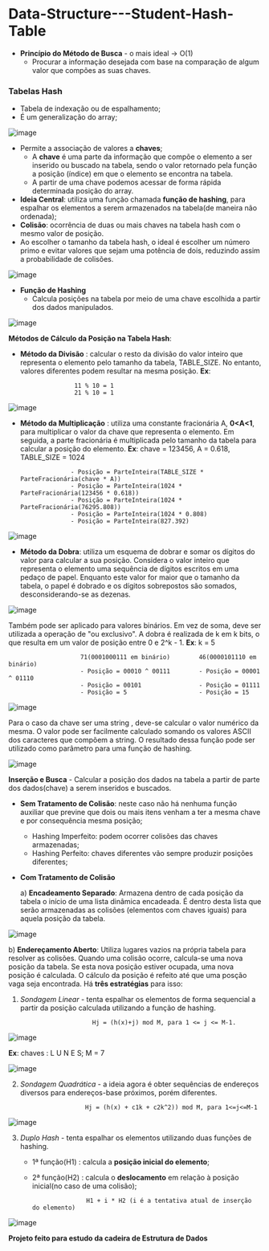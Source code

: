 # Data-Structure---Student-Hash-Table

* **Princípio do Método de Busca** - o mais ideal -> O(1)
  * Procurar a informação desejada com base na comparação de algum valor que compões as suas chaves.

### Tabelas Hash
* Tabela de indexação ou de espalhamento;
* É um generalização do array;

![image](https://github.com/vinicOio222/Estrutura-de-Dados---Estudos/assets/101837153/f422c997-14b0-4958-a78d-8083edd5c0b5)

* Permite a associação de valores a **chaves**;
  * A **chave** é uma parte da informação que compõe o elemento a ser inserido ou buscado na tabela, sendo o valor retornado pela função a posição (índice) em que o elemento se encontra na tabela.
  * A partir de uma chave podemos acessar de forma rápida determinada posição do array.
* **Ideia Central**: utiliza uma função chamada **função de hashing**, para espalhar os elementos a serem armazenados na tabela(de maneira não ordenada);
* **Colisão**: ocorrência de duas ou mais chaves na tabela hash com o mesmo valor de posição.
* Ao escolher o tamanho da tabela hash, o ideal é escolher um número primo e evitar valores que sejam uma potência de dois, reduzindo assim a probabilidade de colisões.

![image](https://github.com/vinicOio222/Estrutura-de-Dados---Estudos/assets/101837153/6fb4a260-e9bb-41c7-afea-cbdf9f15f4b6)

* **Função de Hashing**
  * Calcula posições na tabela por meio de uma chave escolhida a partir dos dados manipulados.

![image](https://github.com/vinicOio222/Estrutura-de-Dados---Estudos/assets/101837153/95c40ee1-a770-4fd9-a1c1-4019292dcef3)

**Métodos de Cálculo da Posição na Tabela Hash**:
 * **Método da Divisão** : calcular o resto da divisão do valor inteiro que representa o elemento pelo tamanho da tabela, TABLE_SIZE. No entanto, valores diferentes podem resultar na mesma posição. **Ex**:

                      11 % 10 = 1
                      21 % 10 = 1

![image](https://github.com/vinicOio222/Estrutura-de-Dados---Estudos/assets/101837153/77eea9d9-b8ae-48b3-a10e-35ac6a219f1a)

 * **Método da Multiplicação** : utiliza uma constante fracionária A, **0<A<1**, para multiplicar o valor da chave que representa o elemento. Em seguida, a parte fracionária é multiplicada pelo tamanho da tabela para calcular a posição do elemento. **Ex**: chave = 123456, A = 0.618, TABLE_SIZE = 1024

                     - Posição = ParteInteira(TABLE_SIZE * ParteFracionária(chave * A))
                     - Posição = ParteInteira(1024 * ParteFracionária(123456 * 0.618))
                     - Posição = ParteInteira(1024 * ParteFracionária(76295.808))
                     - Posição = ParteInteira(1024 * 0.808)
                     - Posição = ParteInteira(827.392)

![image](https://github.com/vinicOio222/Estrutura-de-Dados---Estudos/assets/101837153/53364c35-508e-4a05-9e22-02781cba4669)

 * **Método da Dobra**: utiliza um esquema de dobrar e somar os dígitos do valor para calcular a sua posição. Considera o valor inteiro que representa o elemento uma sequência de dígitos escritos em uma pedaço de papel. Enquanto este valor for maior que o tamanho da tabela, o papel é dobrado e os dígitos sobrepostos são somados, desconsiderando-se as dezenas.

![image](https://github.com/vinicOio222/Estrutura-de-Dados---Estudos/assets/101837153/1cf4b26b-caf7-4d44-b247-2499f6fabc8e)

Também pode ser aplicado para valores binários. Em vez de soma, deve ser utilizada a operação de "ou exclusivo". A dobra é realizada de k em k bits, o que resulta em um valor de posição entre 0 e 2^k - 1. **Ex**: k = 5

                        71(0001000111 em binário)        46(0000101110 em binário)
                        - Posição = 00010 ^ 00111        - Posição = 00001 ^ 01110
                        - Posição = 00101                - Posição = 01111
                        - Posição = 5                    - Posição = 15

![image](https://github.com/vinicOio222/Estrutura-de-Dados---Estudos/assets/101837153/235db820-f94e-4bbe-9dc6-e72f708a9f96)

Para o caso da chave ser uma string , deve-se calcular o valor numérico da mesma. O valor pode ser facilmente calculado somando os valores ASCII dos caracteres que compõem a string. O resultado dessa função pode ser utilizado como parâmetro para uma função de hashing.

![image](https://github.com/vinicOio222/Estrutura-de-Dados---Estudos/assets/101837153/16cc7596-7432-45c1-a431-53a3127ef347)

**Inserção e Busca** - Calcular a posição dos dados na tabela a partir de parte dos dados(chave) a serem inseridos e buscados.

  * **Sem Tratamento de Colisão**: neste caso não há nenhuma função auxiliar que previne que dois ou mais itens venham a ter a mesma chave e por consequência mesma posição;
    * Hashing Imperfeito: podem ocorrer colisões das chaves armazenadas;
    * Hashing Perfeito: chaves diferentes vão sempre produzir posições diferentes;

  * **Com Tratamento de Colisão**

    a) **Encadeamento Separado**: Armazena dentro de cada posição da tabela o início de uma lista dinâmica encadeada. É dentro desta lista que serão armazenadas as colisões (elementos com chaves iguais) para aquela posição da tabela.

![image](https://github.com/vinicOio222/Estrutura-de-Dados---Estudos/assets/101837153/6d804058-1152-4a2d-816d-f85bfd6d20e2)

  b) **Endereçamento Aberto**: Utiliza lugares vazios na própria tabela para resolver as colisões. Quando uma colisão ocorre, calcula-se uma nova posição da tabela. Se esta nova posição estiver ocupada, uma nova posição é calculada. O cálculo da posição é refeito até que uma posção vaga seja encontrada. Há **três estratégias** para isso:

1. *Sondagem Linear* - tenta espalhar os elementos de forma sequencial a partir da posição calculada utilizando a função de hashing.

                           Hj = (h(x)+j) mod M, para 1 <= j <= M-1.

![image](https://github.com/vinicOio222/Estrutura-de-Dados---Estudos/assets/101837153/6f8f8c08-1a34-4bcc-9117-17408db6c3e8)

 **Ex**: chaves : L U N E S;  M = 7

 ![image](https://github.com/vinicOio222/Estrutura-de-Dados---Estudos/assets/101837153/f8df655b-1927-4582-b255-de1ad3b6ae6b)

 2. *Sondagem Quadrática* - a ideia agora é obter sequências de endereços diversos para endereços-base próximos, porém diferentes.

                          Hj = (h(x) + c1k + c2k^2)) mod M, para 1<=j<=M-1

![image](https://github.com/vinicOio222/Estrutura-de-Dados---Estudos/assets/101837153/e026a2a2-50b8-4e36-9a3f-0f1ab64d2dd3)

3. *Duplo Hash* - tenta espalhar os elementos utilizando duas funções de hashing.
    - 1ª função(H1) : calcula a **posição inicial do elemento**;
    - 2ª função(H2) : calcula o **deslocamento** em relação à posição inicial(no caso de uma colisão);

                         H1 + i * H2 (i é a tentativa atual de inserção do elemento)

![image](https://github.com/vinicOio222/Estrutura-de-Dados---Estudos/assets/101837153/fbd3ebff-02f6-490d-9480-df3c333ebb26)


**Projeto feito para estudo da cadeira de Estrutura de Dados**
